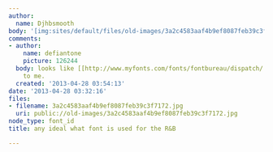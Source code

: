 ```yaml
---
author:
  name: Djhbsmooth
body: '[img:sites/default/files/old-images/3a2c4583aaf4b9ef8087feb39c3f7172_3472.jpg]'
comments:
- author:
    name: defiantone
    picture: 126244
  body: looks like [[http://www.myfonts.com/fonts/fontbureau/dispatch/|Dispatch]]
    to me.
  created: '2013-04-28 03:54:13'
date: '2013-04-28 03:32:16'
files:
- filename: 3a2c4583aaf4b9ef8087feb39c3f7172.jpg
  uri: public://old-images/3a2c4583aaf4b9ef8087feb39c3f7172.jpg
node_type: font_id
title: any ideal what font is used for the R&B

---
```


